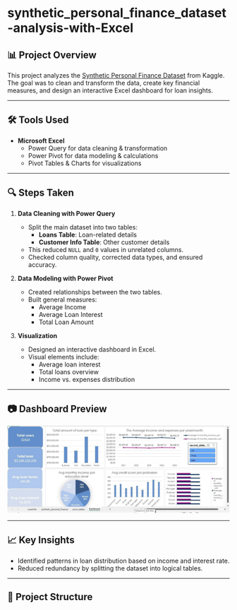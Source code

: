 # synthetic_personal_finance_dataset-analysis-with-Excel

## 📊 Project Overview
This project analyzes the [Synthetic Personal Finance Dataset](https://www.kaggle.com/datasets/miadul/synthetic-personal-finance-dataset) from Kaggle.  
The goal was to clean and transform the data, create key financial measures, and design an interactive Excel dashboard for loan insights.

---

## 🛠 Tools Used
- **Microsoft Excel**
  - Power Query for data cleaning & transformation
  - Power Pivot for data modeling & calculations
  - Pivot Tables & Charts for visualizations

---

## 🔍 Steps Taken
1. **Data Cleaning with Power Query**
   - Split the main dataset into two tables:
     - **Loans Table**: Loan-related details
     - **Customer Info Table**: Other customer details
   - This reduced `NULL` and `0` values in unrelated columns.
   - Checked column quality, corrected data types, and ensured accuracy.

2. **Data Modeling with Power Pivot**
   - Created relationships between the two tables.
   - Built general measures:
     - Average Income
     - Average Loan Interest
     - Total Loan Amount

3. **Visualization**
   - Designed an interactive dashboard in Excel.
   - Visual elements include:
     - Average loan interest
     - Total loans overview
     - Income vs. expenses distribution
    

---

## 📷 Dashboard Preview
![Dashboard Screenshot](images/dashboard.jpg)

---

## 📈 Key Insights
- Identified patterns in loan distribution based on income and interest rate.
- Reduced redundancy by splitting the dataset into logical tables.

---

## 📂 Project Structure
